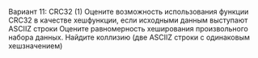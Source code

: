 Вариант 11: CRC32 (1)
Оцените возможность использования функции CRC32 в качестве хешфункции, если исходными
данным выступают ASCIIZ строки
Оцените равномерность хеширования произвольного набора данных.
Найдите коллизию (две ASCIIZ строки с одинаковым хешзначением)